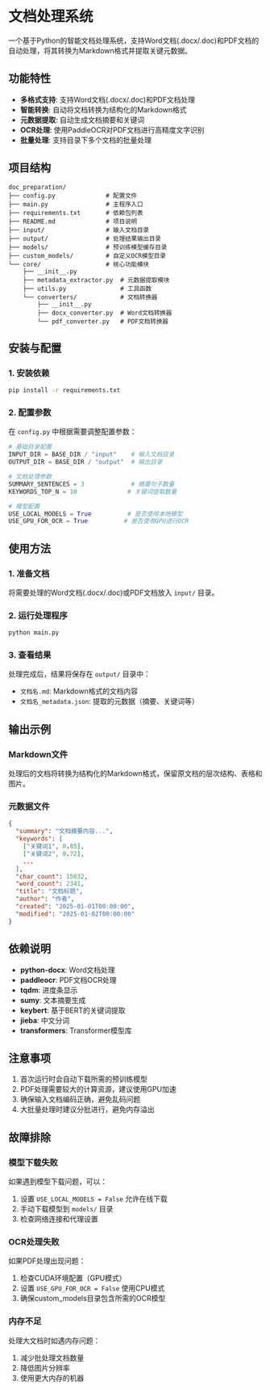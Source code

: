 # 文档处理系统

一个基于Python的智能文档处理系统，支持Word文档(.docx/.doc)和PDF文档的自动处理，将其转换为Markdown格式并提取关键元数据。

## 功能特性

- **多格式支持**: 支持Word文档(.docx/.doc)和PDF文档处理
- **智能转换**: 自动将文档转换为结构化的Markdown格式
- **元数据提取**: 自动生成文档摘要和关键词
- **OCR处理**: 使用PaddleOCR对PDF文档进行高精度文字识别
- **批量处理**: 支持目录下多个文档的批量处理

## 项目结构

```
doc_preparation/
├── config.py              # 配置文件
├── main.py                # 主程序入口
├── requirements.txt       # 依赖包列表
├── README.md              # 项目说明
├── input/                 # 输入文档目录
├── output/                # 处理结果输出目录
├── models/                # 预训练模型缓存目录
├── custom_models/         # 自定义OCR模型目录
└── core/                  # 核心功能模块
    ├── __init__.py
    ├── metadata_extractor.py  # 元数据提取模块
    ├── utils.py               # 工具函数
    └── converters/            # 文档转换器
        ├── __init__.py
        ├── docx_converter.py  # Word文档转换器
        └── pdf_converter.py   # PDF文档转换器
```

## 安装与配置

### 1. 安装依赖

```bash
pip install -r requirements.txt
```

### 2. 配置参数

在 `config.py` 中根据需要调整配置参数：

```python
# 基础目录配置
INPUT_DIR = BASE_DIR / "input"    # 输入文档目录
OUTPUT_DIR = BASE_DIR / "output"  # 输出目录

# 文档处理参数
SUMMARY_SENTENCES = 3             # 摘要句子数量
KEYWORDS_TOP_N = 10              # 关键词提取数量

# 模型配置
USE_LOCAL_MODELS = True          # 是否使用本地模型
USE_GPU_FOR_OCR = True          # 是否使用GPU进行OCR
```

## 使用方法

### 1. 准备文档

将需要处理的Word文档(.docx/.doc)或PDF文档放入 `input/` 目录。

### 2. 运行处理程序

```bash
python main.py
```

### 3. 查看结果

处理完成后，结果将保存在 `output/` 目录中：

- `文档名.md`: Markdown格式的文档内容
- `文档名_metadata.json`: 提取的元数据（摘要、关键词等）

## 输出示例

### Markdown文件
处理后的文档将转换为结构化的Markdown格式，保留原文档的层次结构、表格和图片。

### 元数据文件
```json
{
  "summary": "文档摘要内容...",
  "keywords": [
    ["关键词1", 0.85],
    ["关键词2", 0.72],
    ...
  ],
  "char_count": 15632,
  "word_count": 2341,
  "title": "文档标题",
  "author": "作者",
  "created": "2025-01-01T00:00:00",
  "modified": "2025-01-02T00:00:00"
}
```

## 依赖说明

- **python-docx**: Word文档处理
- **paddleocr**: PDF文档OCR处理
- **tqdm**: 进度条显示
- **sumy**: 文本摘要生成
- **keybert**: 基于BERT的关键词提取
- **jieba**: 中文分词
- **transformers**: Transformer模型库

## 注意事项

1. 首次运行时会自动下载所需的预训练模型
2. PDF处理需要较大的计算资源，建议使用GPU加速
3. 确保输入文档编码正确，避免乱码问题
4. 大批量处理时建议分批进行，避免内存溢出

## 故障排除

### 模型下载失败
如果遇到模型下载问题，可以：
1. 设置 `USE_LOCAL_MODELS = False` 允许在线下载
2. 手动下载模型到 `models/` 目录
3. 检查网络连接和代理设置

### OCR处理失败
如果PDF处理出现问题：
1. 检查CUDA环境配置（GPU模式）
2. 设置 `USE_GPU_FOR_OCR = False` 使用CPU模式
3. 确保custom_models目录包含所需的OCR模型

### 内存不足
处理大文档时如遇内存问题：
1. 减少批处理文档数量
2. 降低图片分辨率
3. 使用更大内存的机器